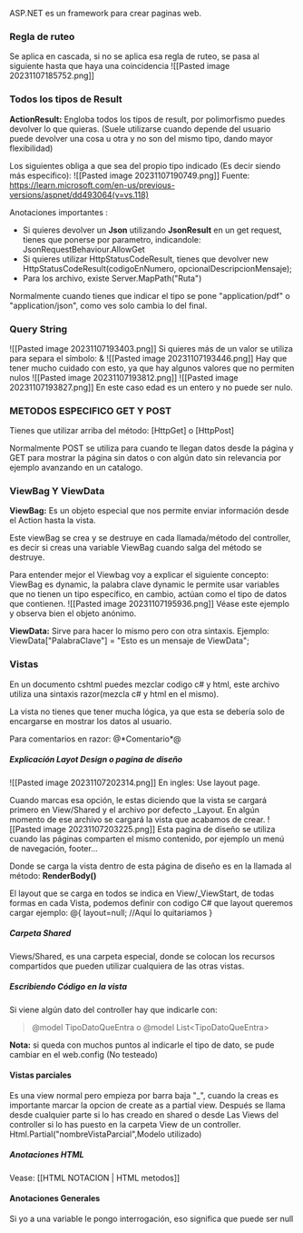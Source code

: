 ASP.NET es un framework para crear paginas web.

### Regla de ruteo
Se aplica en cascada, si no se aplica esa regla de ruteo, se pasa al siguiente hasta que haya una coincidencia
![[Pasted image 20231107185752.png]]
### Todos los tipos de Result
**ActionResult:** Engloba todos los tipos de result, por polimorfismo puedes devolver lo que quieras.
(Suele utilizarse cuando depende del usuario puede devolver una cosa u otra y no son del mismo tipo, dando mayor flexibilidad)

Los siguientes obliga a que sea del propio tipo indicado (Es decir siendo más especifico):
![[Pasted image 20231107190749.png]]
Fuente: https://learn.microsoft.com/en-us/previous-versions/aspnet/dd493064(v=vs.118)

Anotaciones importantes :
- Si quieres devolver un **Json**  utilizando **JsonResult** en un get request, tienes que ponerse por parametro, indicandole: JsonRequestBehaviour.AllowGet
- Si quieres utilizar HttpStatusCodeResult, tienes que devolver new HttpStatusCodeResult(codigoEnNumero, opcionalDescripcionMensaje);
- Para los archivo, existe Server.MapPath("Ruta")

Normalmente cuando tienes que indicar el tipo se pone "application/pdf" o "application/json", como ves solo cambia lo del final.


### Query String
![[Pasted image 20231107193403.png]]
Si quieres más de un valor se utiliza para separa el símbolo: &
![[Pasted image 20231107193446.png]]
Hay que tener mucho cuidado con esto, ya que hay algunos valores que no permiten nulos
![[Pasted image 20231107193812.png]]
![[Pasted image 20231107193827.png]]
En este caso edad es un entero y no puede ser nulo.

### METODOS ESPECIFICO GET Y POST
Tienes que utilizar arriba del método:
\[HttpGet\] o \[HttpPost\]


Normalmente POST se utiliza para cuando te llegan datos desde la página y GET para mostrar la página sin datos o con algún dato sin relevancia por ejemplo avanzando en un catalogo.

### ViewBag Y ViewData
**ViewBag:** Es un objeto especial que nos permite enviar información desde el Action hasta la vista.

Este viewBag se crea y se destruye en cada llamada/método del controller, es decir si creas una variable ViewBag cuando salga del método se destruye.

Para entender mejor el Viewbag voy a explicar el siguiente concepto:
ViewBag es dynamic, la palabra clave dynamic le permite usar variables que no tienen un tipo específico, en cambio, actúan como el tipo de datos que contienen.
![[Pasted image 20231107195936.png]]
Véase este ejemplo y observa bien el objeto anónimo.

**ViewData:** Sirve para hacer lo mismo pero con otra sintaxis.
Ejemplo:
ViewData\[\"PalabraClave\"\] \= \"Esto es un mensaje de ViewData\"\;

### Vistas
En un documento cshtml puedes mezclar codigo c# y html, este archivo utiliza una sintaxis razor(mezcla c# y html en el mismo).

La vista no tienes que tener mucha lógica, ya que esta se debería solo de encargarse en mostrar los datos al usuario.

Para comentarios en razor: @\*Comentario\*@

##### Explicación Layot Design o pagina de diseño
![[Pasted image 20231107202314.png]]
En ingles: Use layout page.

Cuando marcas esa opción, le estas diciendo que la vista se cargará primero en View/Shared y el archivo por defecto \_Layout. En algún momento de ese archivo se cargará la vista que acabamos de crear.
![[Pasted image 20231107203225.png]]
Esta pagina de diseño se utiliza cuando las páginas comparten el mismo contenido, por ejemplo un menú de navegación, footer...

Donde se carga la vista dentro de esta página de diseño es en la llamada al método: **RenderBody()**

El layout que se carga en todos se indica en View/\_ViewStart, de todas formas en cada Vista, podemos definir con codigo C# que layout queremos cargar ejemplo:
@{
	layout=null; //Aquí lo quitariamos
}
##### Carpeta Shared
Views/Shared, es una carpeta especial, donde se colocan los recursos compartidos que pueden utilizar cualquiera de las otras vistas.

##### Escribiendo Código en la vista
Si viene algún dato del controller hay que indicarle con:
>@model TipoDatoQueEntra o @model List\<TipoDatoQueEntra\>

**Nota:** si queda con muchos puntos al indicarle el tipo de dato, se pude cambiar en el web.config (No testeado) 

#### Vistas parciales
Es una view normal pero empieza por barra baja "\_", cuando la creas es importante marcar la opcion de create as a partial view. 
Después se llama desde cualquier parte si lo has creado en shared o desde Las Views del controller si lo has puesto en la carpeta View de un controller.
Html.Partial("nombreVistaParcial",Modelo utilizado)
##### Anotaciones HTML
Vease: [[HTML NOTACION | HTML metodos]]
#### Anotaciones Generales
Si yo a una variable le pongo interrogación, eso significa que puede ser null
